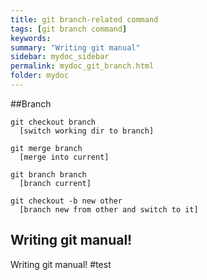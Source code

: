 ```yaml
---
title: git branch-related command
tags: [git branch command]
keywords:
summary: "Writing git manual"
sidebar: mydoc_sidebar
permalink: mydoc_git_branch.html
folder: mydoc
---
```


##Branch

```
git checkout branch
  [switch working dir to branch]
```

```
git merge branch
  [merge into current]
```

```
git branch branch
  [branch current]
```

```
git checkout -b new other
  [branch new from other and switch to it]
```

## Writing git manual! 
Writing git manual! 
#test

